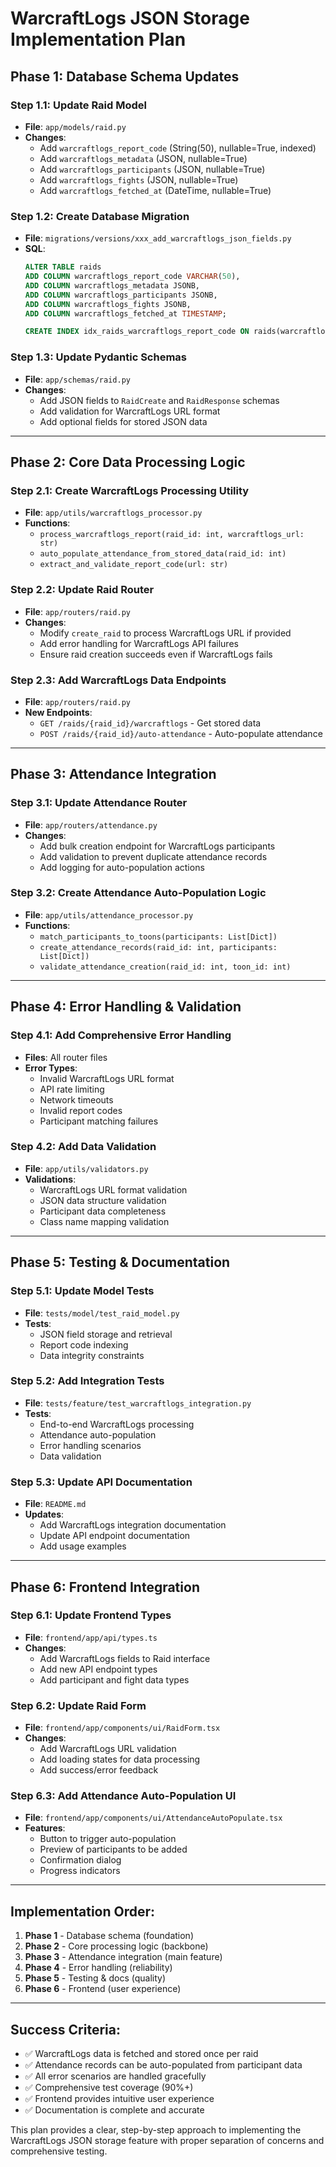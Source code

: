 # **WarcraftLogs JSON Storage Implementation Plan**

## **Phase 1: Database Schema Updates**

### **Step 1.1: Update Raid Model**
- **File**: `app/models/raid.py`
- **Changes**:
  - Add `warcraftlogs_report_code` (String(50), nullable=True, indexed)
  - Add `warcraftlogs_metadata` (JSON, nullable=True)
  - Add `warcraftlogs_participants` (JSON, nullable=True)
  - Add `warcraftlogs_fights` (JSON, nullable=True)
  - Add `warcraftlogs_fetched_at` (DateTime, nullable=True)

### **Step 1.2: Create Database Migration**
- **File**: `migrations/versions/xxx_add_warcraftlogs_json_fields.py`
- **SQL**:
  ```sql
  ALTER TABLE raids 
  ADD COLUMN warcraftlogs_report_code VARCHAR(50),
  ADD COLUMN warcraftlogs_metadata JSONB,
  ADD COLUMN warcraftlogs_participants JSONB,
  ADD COLUMN warcraftlogs_fights JSONB,
  ADD COLUMN warcraftlogs_fetched_at TIMESTAMP;
  
  CREATE INDEX idx_raids_warcraftlogs_report_code ON raids(warcraftlogs_report_code);
  ```

### **Step 1.3: Update Pydantic Schemas**
- **File**: `app/schemas/raid.py`
- **Changes**:
  - Add JSON fields to `RaidCreate` and `RaidResponse` schemas
  - Add validation for WarcraftLogs URL format
  - Add optional fields for stored JSON data

---

## **Phase 2: Core Data Processing Logic**

### **Step 2.1: Create WarcraftLogs Processing Utility**
- **File**: `app/utils/warcraftlogs_processor.py`
- **Functions**:
  - `process_warcraftlogs_report(raid_id: int, warcraftlogs_url: str)`
  - `auto_populate_attendance_from_stored_data(raid_id: int)`
  - `extract_and_validate_report_code(url: str)`

### **Step 2.2: Update Raid Router**
- **File**: `app/routers/raid.py`
- **Changes**:
  - Modify `create_raid` to process WarcraftLogs URL if provided
  - Add error handling for WarcraftLogs API failures
  - Ensure raid creation succeeds even if WarcraftLogs fails

### **Step 2.3: Add WarcraftLogs Data Endpoints**
- **File**: `app/routers/raid.py`
- **New Endpoints**:
  - `GET /raids/{raid_id}/warcraftlogs` - Get stored data
  - `POST /raids/{raid_id}/auto-attendance` - Auto-populate attendance

---

## **Phase 3: Attendance Integration**

### **Step 3.1: Update Attendance Router**
- **File**: `app/routers/attendance.py`
- **Changes**:
  - Add bulk creation endpoint for WarcraftLogs participants
  - Add validation to prevent duplicate attendance records
  - Add logging for auto-population actions

### **Step 3.2: Create Attendance Auto-Population Logic**
- **File**: `app/utils/attendance_processor.py`
- **Functions**:
  - `match_participants_to_toons(participants: List[Dict])`
  - `create_attendance_records(raid_id: int, participants: List[Dict])`
  - `validate_attendance_creation(raid_id: int, toon_id: int)`

---

## **Phase 4: Error Handling & Validation**

### **Step 4.1: Add Comprehensive Error Handling**
- **Files**: All router files
- **Error Types**:
  - Invalid WarcraftLogs URL format
  - API rate limiting
  - Network timeouts
  - Invalid report codes
  - Participant matching failures

### **Step 4.2: Add Data Validation**
- **File**: `app/utils/validators.py`
- **Validations**:
  - WarcraftLogs URL format validation
  - JSON data structure validation
  - Participant data completeness
  - Class name mapping validation

---

## **Phase 5: Testing & Documentation**

### **Step 5.1: Update Model Tests**
- **File**: `tests/model/test_raid_model.py`
- **Tests**:
  - JSON field storage and retrieval
  - Report code indexing
  - Data integrity constraints

### **Step 5.2: Add Integration Tests**
- **File**: `tests/feature/test_warcraftlogs_integration.py`
- **Tests**:
  - End-to-end WarcraftLogs processing
  - Attendance auto-population
  - Error handling scenarios
  - Data validation

### **Step 5.3: Update API Documentation**
- **File**: `README.md`
- **Updates**:
  - Add WarcraftLogs integration documentation
  - Update API endpoint documentation
  - Add usage examples

---

## **Phase 6: Frontend Integration**

### **Step 6.1: Update Frontend Types**
- **File**: `frontend/app/api/types.ts`
- **Changes**:
  - Add WarcraftLogs fields to Raid interface
  - Add new API endpoint types
  - Add participant and fight data types

### **Step 6.2: Update Raid Form**
- **File**: `frontend/app/components/ui/RaidForm.tsx`
- **Changes**:
  - Add WarcraftLogs URL validation
  - Add loading states for data processing
  - Add success/error feedback

### **Step 6.3: Add Attendance Auto-Population UI**
- **File**: `frontend/app/components/ui/AttendanceAutoPopulate.tsx`
- **Features**:
  - Button to trigger auto-population
  - Preview of participants to be added
  - Confirmation dialog
  - Progress indicators

---

## **Implementation Order:**

1. **Phase 1** - Database schema (foundation)
2. **Phase 2** - Core processing logic (backbone)
3. **Phase 3** - Attendance integration (main feature)
4. **Phase 4** - Error handling (reliability)
5. **Phase 5** - Testing & docs (quality)
6. **Phase 6** - Frontend (user experience)

---

## **Success Criteria:**

- ✅ WarcraftLogs data is fetched and stored once per raid
- ✅ Attendance records can be auto-populated from participant data
- ✅ All error scenarios are handled gracefully
- ✅ Comprehensive test coverage (90%+)
- ✅ Frontend provides intuitive user experience
- ✅ Documentation is complete and accurate

This plan provides a clear, step-by-step approach to implementing the WarcraftLogs JSON storage feature with proper separation of concerns and comprehensive testing.